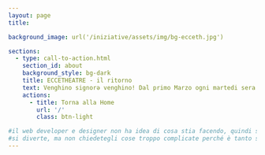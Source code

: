 ```yaml
---
layout: page
title:

background_image: url('/iniziative/assets/img/bg-ecceth.jpg')

sections:
  - type: call-to-action.html
    section_id: about
    background_style: bg-dark
    title: ECCETHEATRE - il ritorno
    text: Venghino signorə venghino! Dal primo Marzo ogni martedi sera al Circolo ARCI fra i Lavoratori di Porta al Prato in via delle Porte Nuove 33 si aprirà il sipario di Ecce Theatre, il corso di teatro a prezzi onesti; gratis per tuttə! <br> A distanza di più di un anno abbiamo deciso di far ripartire il corso di teatro gratuito in quanto sentiamo necessario riaquisire momenti di socialità. Dopo due mesi di sessione stressante vi invitiamo a partecipare e ad esprimere la vostra creatività rimasta confinata tra quattro mura per via del covid. Con la collaborazione preziosa di Luca (che tiene il corso da qualche anno) potrete mettervi in gioco con gli esercizi teatrali e con la costruzione collettiva di un testo originale da mettere in scena. Accorrete numerosə! <br> P.S. Purtroppo a differenza delle edizioni precedenti le norme covid impediscono di fare le prime lezioni con un numero troppo allargato di persone. <br> Per iscriversi alla prima lezione è sufficiente inviare un <a href="https://wa.me/3334922121" target="_blank">Whatsapp</a> o un SMS contenente il proprio nome e cognome al numero 3334922121
    actions:
      - title: Torna alla Home
        url: '/'
        class: btn-light

#il web developer e designer non ha idea di cosa stia facendo, quindi sbaglia, si incazza, beve un caffè e riprova.
#si diverte, ma non chiedetegli cose troppo complicate perché è tanto se riesce a mettere i link e le immagini giuste
---
```

